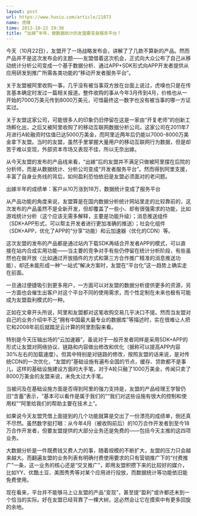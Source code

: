 ```yaml
---
layout: post
url: https://www.huxiu.com/article/21873
name: 虎嗅
time: 2013-10-22 19:30
title: “出嫁”半年，做数据统计的友盟要变身服务平台？
---
```

今天（10月22日），友盟开了一场战略发布会，讲解了了几款不算新的产品。然而产品并不是这次发布会的主题——友盟借着这次机会，正式向大众公布了自己从移动统计分析公司变成一个基于数据分析、通过APP+SDK形式向APP开发者提供从应用研发到推广所需各类功能的“移动开发者服务平台”。

关于友盟被阿里收购一事，几乎没有被当事双方放在台面上说过，虎嗅也只是在传言基本确定时发过一篇相关报道。整件收购的事从今年3月传到4月，价格也从一开始的7000万美元传到8000万美元，可惜最终这一数字也没有被当事的哪一方证实过。

关于友盟这家公司，可能很多人的印象仍旧停留在这是一家由“开复老师”的创新工场孵化出，之后又被阿里收购了的移动互联网数据分析公司。这家公司在2011年7月进行A轮融资时估值已达5000万美金，而阿里近两年后仍能以7000-8000万美金拿下友盟。当时的友盟，虽然手里掌握大量用户的移动互联网行为数据，但是却苦于难以变现，外部资本市场又表现不佳，所以无奈出嫁。

从今天友盟的发布的产品线来看，“出嫁”后的友盟并不满足只做被阿里摆在后院的分析师，而是从数据统计、分析公司变成“开发者服务平台”。然而得到阿里支援，丰富了自身业务线的背后，如何盈利恐怕依旧是友盟必须面对的老问题。

出嫁半年的成绩单：客户从10万涨到18万，数据统计变成了服务平台

从产品功能的角度来说，友盟算是在国内数据分析统计网站里走的比较靠前的，这次发布的产品虽然不是全新开发，但却覆盖了一些小、却有很强需求的功能，比如游戏统计分析（这个应该无需多解释，主要是功能升级）；消息推送组件（SDK+APP形式，可以帮主开发者进行更加准确的推送）；社会化组件（SDK+APP，优化了APP的“分享”功能）和云加速器（优化的CDN）等。

这次友盟的发布的产品都是通过站内下载SDK再结合开发者APP的模式，可以直接在站内合成实用功能——当主要的竞争对手有些仍停留在统计分析阶段，有些虽然也在做开放（比如通过开放插件的方式和第三方合作推广精准的消息推送功能），却还未能形成一种“一站式”解决方案时，友盟在“平台化”这一趋势上确实走在前面。

一旦通过便捷吸引到更多用户，一方面可以对友盟的数据分析提供更多的资源，另一方面也会催生出客户对这个平台不同的使用需求，而个性定制在未来也极有可能成为友盟盈利模式的一种。

正如在文章开头所说，阿里和友盟都对这笔收购交易几乎决口不提。然而当友盟对自己的业务介绍中不乏“拥有中国最大最专业的数据库”等描述时，实在很难让人把它和2008年前后就踏足云计算的阿里割裂来看。

特别是今天压轴出场的“云加速器”，虽说对于一般开发者同样是采用SDK+APP的形式让友盟对网络协议、链路和内容做出修改和优化（据称可以提高APP内容30%左右的加载速度）。但其中特别是对链路的修改，按照友盟的话来说，是对传统CDN的一次优化，“友盟的”基础设施有遍布全国的节点，缓存、贷款都不是事儿，这样的基础设施建设方面的大手笔，对于A轮只融了1000万美金，传闻只卖了8000万美金的友盟来说，未免太过大手笔。

当被问及在基础设施方面是否得到阿里的强力支持是，友盟的产品经理王学智仍旧“含蓄”表示，“基本可以看作是属于我们的”“我们对这些设施有很大的控制和使用权”“阿里给我们的帮助主要在技术上”。

如果说今天友盟凭借上面提到的几个功能就算是交出了一份漂亮的成绩单，倒还真不尽然。虽然数字挺打眼：从今年4月（被收购前后）的10万合作开发者到至今18万合作开发者，但要友盟提供的大部分业务还是免费的——包括今天主推的这四项业务。

大数据分析是一件既费钱又费人力的事，随着规模的不断扩大，友盟的压力只会越来越大。而翻遍友盟的业务列表有明确付费使用要求的只有营销推广下的“付费推广”一条，这一业务的核心还是“交叉推广”，即用友盟积攒下来的比较好的媒介，比如YY、优酷土豆、美图秀秀等对某个应用进行投放，而数据统计等功能依旧能免费使用。

现在看来，平台并不能够马上让友盟的产品“变现”，甚至提“盈利”或许都还未到一个恰当的实际。好在友盟已经背靠了一棵大树，这必然会让它在摸索中有更多回旋的余地。

